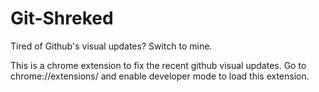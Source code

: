 # Git-Shreked
Tired of Github's visual updates? Switch to mine.

This is a chrome extension to fix the recent github visual updates. Go to chrome://extensions/ and enable developer mode to load this extension. 
